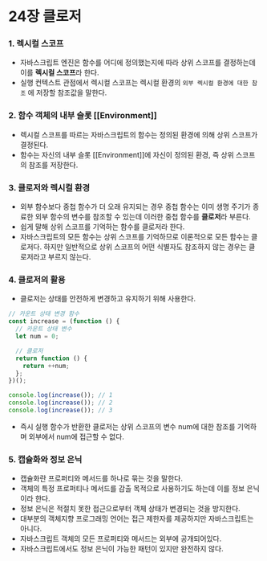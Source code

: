 # 24장 클로저

### 1. 렉시컬 스코프

- 자바스크립트 엔진은 함수를 어디에 정의했는지에 따라 상위 스코프를 결정하는데 이를 **렉시컬 스코프**라 한다.
- 실행 컨텍스트 관점에서 렉시컬 스코프는 렉시컬 환경의 `외부 렉시컬 환경에 대한 참조` 에 저장할 참조값을 말한다.

### 2. 함수 객체의 내부 슬롯 \[[Environment]]

- 렉시컬 스코프를 따르는 자바스크립트의 함수는 정의된 환경에 의해 상위 스코프가 결정된다.
- 함수는 자신의 내부 슬롯 \[[Environment]]에 자신이 정의된 환경, 즉 상위 스코프의 참조를 저장한다.

### 3. 클로저와 렉시컬 환경

- 외부 함수보다 중첩 함수가 더 오래 유지되는 경우 중첩 함수는 이미 생명 주기가 종료한 외부 함수의 변수를 참조할 수 있는데 이러한 중첩 함수를 **클로저**라 부른다.
- 쉽게 말해 상위 스코프를 기억하는 함수를 클로저라 한다.
- 자바스크립트의 모든 함수는 상위 스코프를 기억하므로 이론적으로 모든 함수는 클로저다. 하지만 일반적으로 상위 스코프의 어떤 식별자도 참조하지 않는 경우는 클로저라고 부르지 않는다.

### 4. 클로저의 활용

- 클로저는 상태를 안전하게 변경하고 유지하기 위해 사용한다.

```js
// 카운트 상태 변경 함수
const increase = (function () {
  // 카운트 상태 변수
  let num = 0;

  // 클로저
  return function () {
    return ++num;
  };
})();

console.log(increase()); // 1
console.log(increase()); // 2
console.log(increase()); // 3
```

- 즉시 실행 함수가 반환한 클로저는 상위 스코프의 변수 num에 대한 참조를 기억하며 외부에서 num에 접근할 수 없다.

### 5. 캡슐화와 정보 은닉

- 캡슐화란 프로퍼티와 메서드를 하나로 묶는 것을 말한다.
- 객체의 특정 프로퍼티나 메서드를 감출 목적으로 사용하기도 하는데 이를 정보 은닉이라 한다.
- 정보 은닉은 적절치 못한 접근으로부터 객체 상태가 변경되는 것을 방지한다.
- 대부분의 객체지향 프로그래밍 언어는 접근 제한자를 제공하지만 자바스크립트는 아니다.
- 자바스크립트 객체의 모든 프로퍼티와 메서드는 외부에 공개되어있다.
- 자바스크립트에서도 정보 은닉이 가능한 패턴이 있지만 완전하지 않다.
